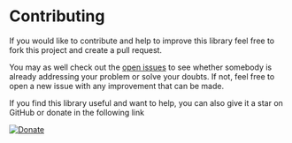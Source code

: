 # Contributing

If you would like to contribute and help to improve this library feel free to fork this project and create a pull request.

You may as well check out the [open issues](https://github.com/dimanu-py/instant-python/issues) to see whether somebody is already 
addressing your problem or solve your doubts. If not, feel free to open a new issue with any improvement that can be made.

If you find this library useful and want to help, you can also give it a star on GitHub or donate in the following link

[![Donate](https://img.shields.io/badge/Buy_me_a_coffee-5d83f5?style=for-the-badge&logo=ko-fi&logoColor=white&__cf_chl_managed_tk__=pmd_sOkOcrsQ4T6MRVPX2TeB_mbk2ZryAIn3rNigWIBBC6U-1633993526-0-gqNtZGzNAyWjcnBszQkl)](https://buymeacoffee.com/dimanu.py)

